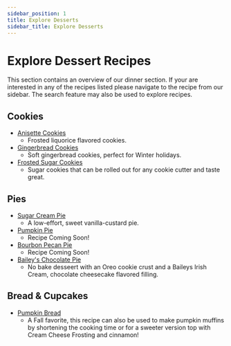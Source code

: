 ```yaml
---
sidebar_position: 1
title: Explore Desserts
sidebar_title: Explore Desserts
---
```


# Explore Dessert Recipes
This section contains an overview of our dinner section. If your are interested in any of the recipes listed please navigate to the recipe from our sidebar. The search feature may also be used to explore recipes.

## Cookies
- [Anisette Cookies](../dessert-bar/ansisette-cookies.md/)
    - Frosted liquorice flavored cookies.
- [Gingerbread Cookies](../dessert-bar/gingerbread-cookies.md/)
    - Soft gingerbread cookies, perfect for Winter holidays.
- [Frosted Sugar Cookies](../dessert-bar/sugar-cookies.md/)
    - Sugar cookies that can be rolled out for any cookie cutter and taste great.
  
## Pies
- [Sugar Cream Pie](../dessert-bar/sugar-cream-pie.md/)
    - A low-effort, sweet vanilla-custard pie.
- [Pumpkin Pie](../dessert-bar/pumpkin-pie.md/)
    - Recipe Coming Soon!
- [Bourbon Pecan Pie](../dessert-bar/bourbon-pecan-pie.md/)
    - Recipe Coming Soon!
- [Bailey's Chocolate Pie](../dessert-bar/baileys-pie.md/)
    - No bake desseert with an Oreo cookie crust and a Baileys Irish Cream, chocolate cheesecake flavored filling.

## Bread & Cupcakes
- [Pumpkin Bread](../dessert-bar/pumpkin-bread.md/)
    - A Fall favorite, this recipe can also be used to make pumpkin muffins by shortening the cooking time or for a sweeter version top with Cream Cheese Frosting and cinnamon!
